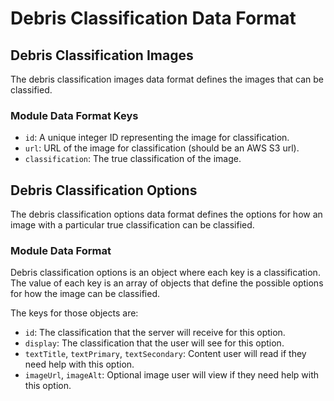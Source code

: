# Debris Classification Data Format

## Debris Classification Images

The debris classification images data format defines the images that can be classified.

### Module Data Format Keys

* `id`: A unique integer ID representing the image for classification.
* `url`: URL of the image for classification (should be an AWS S3 url).
* `classification`: The true classification of the image.

## Debris Classification Options

The debris classification options data format defines the options for how an image with a particular true classification can be classified.

### Module Data Format

Debris classification options is an object where each key is a classification. The value of each key is an array of objects that define the possible options for how the image can be classified.

The keys for those objects are:

* `id`: The classification that the server will receive for this option.
* `display`: The classification that the user will see for this option.
* `textTitle`, `textPrimary`, `textSecondary`: Content user will read if they need help with this option.
* `imageUrl`, `imageAlt`: Optional image user will view if they need help with this option.
